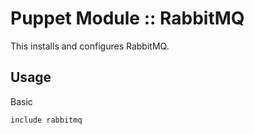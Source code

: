 # Puppet Module :: RabbitMQ

This installs and configures RabbitMQ.

## Usage

Basic

`include rabbitmq`
